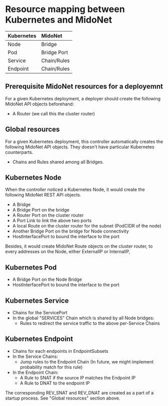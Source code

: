 Resource mapping between Kubernetes and MidoNet
===============================================

| Kubernetes | MidoNet     |
|:-----------|:------------|
| Node       | Bridge      |
| Pod        | Bridge Port |
| Service    | Chain/Rules |
| Endpoint   | Chain/Rules |

Prerequisite MidoNet resources for a deployemnt
-----------------------------------------------

For a given Kubernetes deployment, a deployer should create
the following MidoNet API objects beforehand:

- A Router (we call this the cluster router)

Global resources
----------------

For a given Kubernetes deployment, this controller automatically
creates the following MidoNet API objects.  They doesn't have
particular Kubernetes counterparts.

- Chains and Rules shared among all Bridges.

Kubernetes Node
---------------

When the controller noticed a Kubernetes Node, it would create
the following MidoNet REST API objects.

- A Bridge
- A Bridge Port on the bridge
- A Router Port on the cluster router
- A Port Link to link the above two ports
- A local Route on the cluster router for the subnet (PodCIDR of the node)
- Another Bridge Port on the bridge for Node connectivity
- HostInterfacePort to bound the interface to the port

Besides, it would create MidoNet Route objects on the cluster router,
to every addresses on the Node, either ExternalIP or InternalIP,

Kubernetes Pod
--------------

- A Bridge Port on the Node Bridge
- HostInterfacePort to bound the interface to the port

Kubernetes Service
------------------

- Chains for the ServicePort
- In the global "SERVICES" Chain which is shared by all Node bridges:
	- Rules to redirect the service traffic to the above per-Service Chains

Kubernetes Endpoint
-------------------

- Chains for each endpoints in EndpointSubsets
- In the Service Chains:
	- Jump rules to the Endpoint Chain
	  (In future, we might implement probability match for this rule)
- In the Endpoint Chain:
	- A Rule to SNAT if the source IP matches the Endpoint IP
	- A Rule to DNAT to the endpoint IP

The corresponding REV_SNAT and REV_DNAT are created as a part of
a startup process.  See "Global resources" section above.
